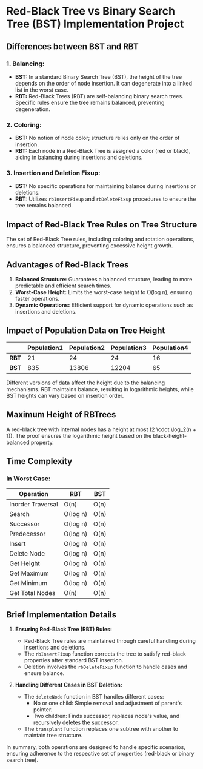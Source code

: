 # Red-Black Tree vs Binary Search Tree (BST) Implementation Project

## Differences between BST and RBT

### 1. Balancing:
- **BST:** In a standard Binary Search Tree (BST), the height of the tree depends on the order of node insertion. It can degenerate into a linked list in the worst case.
- **RBT:** Red-Black Trees (RBT) are self-balancing binary search trees. Specific rules ensure the tree remains balanced, preventing degeneration.

### 2. Coloring:
- **BST:** No notion of node color; structure relies only on the order of insertion.
- **RBT:** Each node in a Red-Black Tree is assigned a color (red or black), aiding in balancing during insertions and deletions.

### 3. Insertion and Deletion Fixup:
- **BST:** No specific operations for maintaining balance during insertions or deletions.
- **RBT:** Utilizes `rbInsertFixup` and `rbDeleteFixup` procedures to ensure the tree remains balanced.

## Impact of Red-Black Tree Rules on Tree Structure

The set of Red-Black Tree rules, including coloring and rotation operations, ensures a balanced structure, preventing excessive height growth.

## Advantages of Red-Black Trees

1. **Balanced Structure:** Guarantees a balanced structure, leading to more predictable and efficient search times.
2. **Worst-Case Height:** Limits the worst-case height to O(log n), ensuring faster operations.
3. **Dynamic Operations:** Efficient support for dynamic operations such as insertions and deletions.

## Impact of Population Data on Tree Height

|            | Population1 | Population2 | Population3 | Population4 |
|------------|--------------|--------------|--------------|--------------|
| **RBT**     | 21           | 24           | 24           | 16           |
| **BST**     | 835          | 13806        | 12204        | 65           |

Different versions of data affect the height due to the balancing mechanisms. RBT maintains balance, resulting in logarithmic heights, while BST heights can vary based on insertion order.

## Maximum Height of RBTrees

A red-black tree with internal nodes has a height at most \(2 \cdot \log_2(n + 1)\). The proof ensures the logarithmic height based on the black-height-balanced property.

## Time Complexity

### In Worst Case:

| Operation          | RBT           | BST           |
|--------------------|---------------|---------------|
| Inorder Traversal  | O(n)          | O(n)          |
| Search             | O(log n)      | O(n)          |
| Successor          | O(log n)      | O(n)          |
| Predecessor        | O(log n)      | O(n)          |
| Insert             | O(log n)      | O(n)          |
| Delete Node        | O(log n)      | O(n)          |
| Get Height         | O(log n)      | O(n)          |
| Get Maximum        | O(log n)      | O(n)          |
| Get Minimum        | O(log n)      | O(n)          |
| Get Total Nodes    | O(n)          | O(n)          |

## Brief Implementation Details

1. **Ensuring Red-Black Tree (RBT) Rules:**
   - Red-Black Tree rules are maintained through careful handling during insertions and deletions.
   - The `rbInsertFixup` function corrects the tree to satisfy red-black properties after standard BST insertion.
   - Deletion involves the `rbDeleteFixup` function to handle cases and ensure balance.

2. **Handling Different Cases in BST Deletion:**
   - The `deleteNode` function in BST handles different cases:
     - No or one child: Simple removal and adjustment of parent's pointer.
     - Two children: Finds successor, replaces node's value, and recursively deletes the successor.
   - The `transplant` function replaces one subtree with another to maintain tree structure.

In summary, both operations are designed to handle specific scenarios, ensuring adherence to the respective set of properties (red-black or binary search tree).
